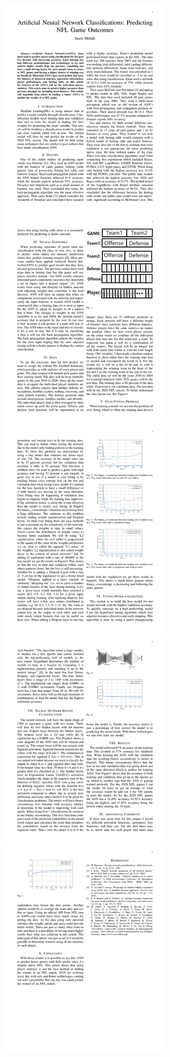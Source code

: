 ![](https://github.com/Zidiam/Artificial-Neural-Network-Classifications-Predicting-NFL-Game-Outcomes/blob/main/Research%20Paper%20PNG/Research%20Paper-1.png?raw=true)
![](https://github.com/Zidiam/Artificial-Neural-Network-Classifications-Predicting-NFL-Game-Outcomes/blob/main/Research%20Paper%20PNG/Research%20Paper-2.png?raw=true)
![](https://github.com/Zidiam/Artificial-Neural-Network-Classifications-Predicting-NFL-Game-Outcomes/blob/main/Research%20Paper%20PNG/Research%20Paper-3.png?raw=true)
![](https://github.com/Zidiam/Artificial-Neural-Network-Classifications-Predicting-NFL-Game-Outcomes/blob/main/Research%20Paper%20PNG/Research%20Paper-4.png?raw=true)
![](https://github.com/Zidiam/Artificial-Neural-Network-Classifications-Predicting-NFL-Game-Outcomes/blob/main/Research%20Paper%20PNG/Research%20Paper-5.png?raw=true)
